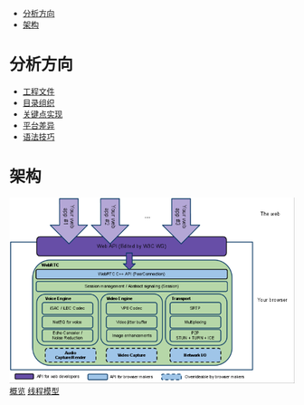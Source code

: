 <!-- TOC -->

- [分析方向](#分析方向)
- [架构](#架构)

<!-- /TOC -->

# 分析方向
- [工程文件]()
- [目录组织]()
- [关键点实现]() 
- [平台差异]()
- [语法技巧](./commonTeach.md)
# 架构
![arch](./webrtc.png "")
[概览](./Design.md)
[线程模型](./Thread.md)
[](./mediaEngine.md)

